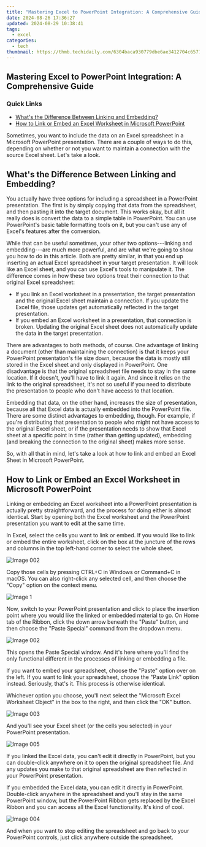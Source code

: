 ```yaml
---
title: "Mastering Excel to PowerPoint Integration: A Comprehensive Guide"
date: 2024-08-26 17:36:27
updated: 2024-08-29 10:38:41
tags:
  - excel
categories:
  - tech
thumbnail: https://thmb.techidaily.com/6304baca930779dbe6ae3412704c6577c66eb8d788b6fe6b67667ffd209c0a5f.jpg
---
```


## Mastering Excel to PowerPoint Integration: A Comprehensive Guide

### Quick Links

* [What's the Difference Between Linking and Embedding?](https://screen-video-capture.techidaily.com/audio-visual-vanguard-evaluating-the-best-classroom-recorders/)
* [How to Link or Embed an Excel Worksheet in Microsoft PowerPoint](https://youtube-lab.techidaily.com/024-approved-ethical-approaches-to-achieve-one-million-youtube-subscribers/)

 Sometimes, you want to include the data on an Excel spreadsheet in a Microsoft PowerPoint presentation. There are a couple of ways to do this, depending on whether or not you want to maintain a connection with the source Excel sheet. Let's take a look.

##  What's the Difference Between Linking and Embedding?

 You actually have three options for including a spreadsheet in a PowerPoint presentation. The first is by simply copying that data from the spreadsheet, and then pasting it into the target document. This works okay, but all it really does is convert the data to a simple table in PowerPoint. You can use PowerPoint's basic table formatting tools on it, but you can't use any of Excel's features after the conversion.

 While that can be useful sometimes, your other two options---linking and embedding---are much more powerful, and are what we're going to show you how to do in this article. Both are pretty similar, in that you end up inserting an actual Excel spreadsheet in your target presentation. It will look like an Excel sheet, and you can use Excel's tools to manipulate it. The difference comes in how these two options treat their connection to that original Excel spreadsheet:

* If you link an Excel worksheet in a presentation, the target presentation and the original Excel sheet maintain a connection. If you update the Excel file, those updates get automatically reflected in the target presentation.
* If you embed an Excel worksheet in a presentation, that connection is broken. Updating the original Excel sheet does not automatically update the data in the target presentation.

 There are advantages to both methods, of course. One advantage of linking a document (other than maintaining the connection) is that it keeps your PowerPoint presentation's file size down, because the data is mostly still stored in the Excel sheet and only displayed in PowerPoint. One disadvantage is that the original spreadsheet file needs to stay in the same location. If it doesn't, you'll have to link it again. And since it relies on the link to the original spreadsheet, it's not so useful if you need to distribute the presentation to people who don't have access to that location.

 Embedding that data, on the other hand, increases the size of presentation, because all that Excel data is actually embedded into the PowerPoint file. There are some distinct advantages to embedding, though. For example, if you're distributing that presentation to people who might not have access to the original Excel sheet, or if the presentation needs to show that Excel sheet at a specific point in time (rather than getting updated), embedding (and breaking the connection to the original sheet) makes more sense.

 So, with all that in mind, let's take a look at how to link and embed an Excel Sheet in Microsoft PowerPoint.

##  How to Link or Embed an Excel Worksheet in Microsoft PowerPoint

 Linking or embedding an Excel worksheet into a PowerPoint presentation is actually pretty straightforward, and the process for doing either is almost identical. Start by opening both the Excel worksheet and the PowerPoint presentation you want to edit at the same time.

 In Excel, select the cells you want to link or embed. If you would like to link or embed the entire worksheet, click on the box at the juncture of the rows and columns in the top left-hand corner to select the whole sheet.

![Image 002](https://static1.howtogeekimages.com/wordpress/wp-content/uploads/2018/07/Image-002.png) 

 Copy those cells by pressing CTRL+C in Windows or Command+C in macOS. You can also right-click any selected cell, and then choose the "Copy" option on the context menu.

![Image 1](https://static1.howtogeekimages.com/wordpress/wp-content/uploads/2018/07/Image-1.png) 

 Now, switch to your PowerPoint presentation and click to place the insertion point where you would like the linked or embedded material to go. On Home tab of the Ribbon, click the down arrow beneath the "Paste" button, and then choose the "Paste Special" command from the dropdown menu.

![Image 002](https://static1.howtogeekimages.com/wordpress/wp-content/uploads/2018/07/Image-002.png) 

 This opens the Paste Special window. And it's here where you'll find the only functional different in the processes of linking or embedding a file.

 If you want to embed your spreadsheet, choose the "Paste" option over on the left. If you want to link your spreadsheet, choose the "Paste Link" option instead. Seriously, that's it. This process is otherwise identical.

 Whichever option you choose, you'll next select the "Microsoft Excel Worksheet Object" in the box to the right, and then click the "OK" button.

![Image 003](https://static1.howtogeekimages.com/wordpress/wp-content/uploads/2018/07/Image-003-1.png) 

 And you'll see your Excel sheet (or the cells you selected) in your PowerPoint presentation.

![Image 005](https://static1.howtogeekimages.com/wordpress/wp-content/uploads/2018/07/Image-005-2.png) 

 If you linked the Excel data, you can't edit it directly in PowerPoint, but you can double-click anywhere on it to open the original spreadsheet file. And any updates you make to that original spreadsheet are then reflected in your PowerPoint presentation.

 If you embedded the Excel data, you can edit it directly in PowerPoint. Double-click anywhere in the spreadsheet and you'll stay in the same PowerPoint window, but the PowerPoint Ribbon gets replaced by the Excel Ribbon and you can access all the Excel functionality. It's kind of cool.

![Image 004](https://static1.howtogeekimages.com/wordpress/wp-content/uploads/2018/07/Image-004-2.png) 

 And when you want to stop editing the spreadsheet and go back to your PowerPoint controls, just click anywhere outside the spreadsheet.

<ins class="adsbygoogle"
     style="display:block"
     data-ad-format="autorelaxed"
     data-ad-client="ca-pub-7571918770474297"
     data-ad-slot="1223367746"></ins>



<ins class="adsbygoogle"
     style="display:block"
     data-ad-client="ca-pub-7571918770474297"
     data-ad-slot="8358498916"
     data-ad-format="auto"
     data-full-width-responsive="true"></ins>
